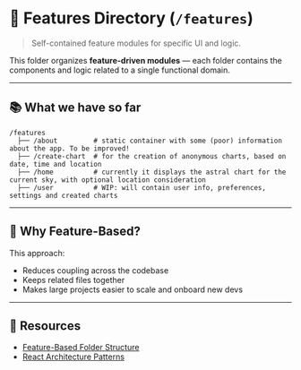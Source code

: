 # 🌟 Features Directory (`/features`)

> Self-contained feature modules for specific UI and logic.

This folder organizes **feature-driven modules** — each folder contains the components and logic related to a single functional domain.

---

## 📚 What we have so far

    /features
      ├── /about         # static container with some (poor) information about the app. To be improved!
      ├── /create-chart  # for the creation of anonymous charts, based on date, time and location
      ├── /home          # currently it displays the astral chart for the current sky, with optional location consideration
      ├── /user          # WIP: will contain user info, preferences, settings and created charts

---

## 🧠 Why Feature-Based?

This approach:

- Reduces coupling across the codebase
- Keeps related files together
- Makes large projects easier to scale and onboard new devs

---

## 🔗 Resources

- [Feature-Based Folder Structure](https://medium.com/nerd-for-tech/structuring-react-projects-with-feature-driven-development-%EF%B8%8F-b671ee898145)
- [React Architecture Patterns](https://reactpatterns.com/)
